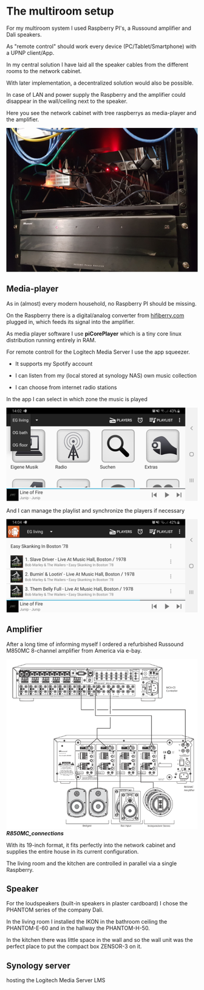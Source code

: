 # The multiroom setup

For my multiroom system I used Raspberry PI's, a Russound amplifier and Dali speakers.

As "remote control" should work every device (PC/Tablet/Smartphone) with a UPNP client/App.

In my central solution I have laid all the speaker cables from the different rooms to the network cabinet.

With later implementation, a decentralized solution would also be possible.

In case of LAN and power supply the Raspberry and the amplifier could disappear in the wall/ceiling next to the speaker.

Here you see the network cabinet with tree raspberrys as media-player and the amplifier.

![network cabinet](network_cabinet_sound.jpg)

## Media-player

As in (almost) every modern household, no Raspberry PI should be missing.

On the Raspberry there is a digital/analog converter from [hifiberry.com](https://www.hifiberry.com/dac) plugged in, which feeds its signal into the amplifier.

As media player software I use **piCorePlayer** which is a tiny core linux distribution running entirely in RAM.

For remote controll for the Logitech Media Server I use the app squeezer.

* It supports my Spotify account

* I can listen from my (local stored at synology NAS) own music collection

* I can choose from internet radio stations

In the app I can select in which zone the music is played

![Squeezer main](Squeezer_main.jpg)

And I can manage the playlist and synchronize the players if necessary

![Squeezer playlist](Squeezer_playlist.jpg)

## Amplifier

After a long time of informing myself I ordered a refurbished Russound M850MC 8-channel amplifier from America via e-bay.

![Russound amplifier](Russound_amplifier.png)
***R850MC_connections***

With its 19-inch format, it fits perfectly into the network cabinet and supplies the entire house in its current configuration.

The living room and the kitchen are controlled in parallel via a single Raspberry.

## Speaker

For the loudspeakers (built-in speakers in plaster cardboard) I chose the PHANTOM series of the company Dali.

In the living room I installed the IKON in the bathroom ceiling the PHANTOM-E-60 and in the hallway the PHANTOM-H-50.

In the kitchen there was little space in the wall and so the wall unit was the perfect place to put the compact box ZENSOR-3 on it.

## Synology server

hosting the Logitech Media Server LMS
